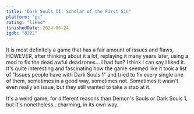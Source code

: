 ```yaml
---
title: "Dark Souls II: Scholar of the First Sin"
platform: "pc"
rating: "liked"
finishedDate: 2024-06-24
igdb: "8222"
---
```


It is most definitely a game that has a fair amount of issues and flaws, HOWEVER, after thinking about it a lot, replaying it many years later, using a mod to fix the dead awful deadzones... I had fun? I think I can say I liked it. It's quite interesting and fascinating how the game seemed like it took a list of "Issues people have with Dark Souls 1" and tried to fix every single one of them, sometimes in a good way, sometimes not. Sometimes it wasn't even really an issue, but they still wanted to take a stab at it.

It's a weird game, for different reasons than Demon's Souls or Dark Souls 1, but it's nonetheless.. charming, in its own way.
